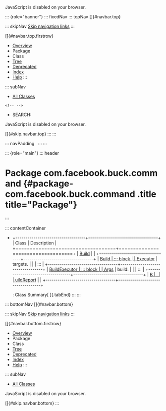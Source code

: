 <div>

JavaScript is disabled on your browser.

</div>

::: {role="banner"}
::: fixedNav
::: topNav
[]{#navbar.top}

::: skipNav
[Skip navigation links](#skip.navbar.top "Skip navigation links")
:::

[]{#navbar.top.firstrow}

-   [Overview](../../../../index.html)
-   Package
-   Class
-   [Tree](package-tree.html)
-   [Deprecated](../../../../deprecated-list.html)
-   [Index](../../../../index-all.html)
-   [Help](../../../../help-doc.html)
:::

::: subNav
-   [All Classes](../../../../allclasses.html)

```{=html}
<!-- -->
```
-   SEARCH:

<div>

<div>

JavaScript is disabled on your browser.

</div>

</div>

[]{#skip.navbar.top}
:::
:::

::: navPadding
 
:::
:::

::: {role="main"}
::: header
# Package com.facebook.buck.command {#package-com.facebook.buck.command .title title="Package"}
:::

::: contentContainer
-   +-----------------------------------+-----------------------------------+
    | Class                             | Description                       |
    +===================================+===================================+
    | [Build](Build.html "cla           |                                   |
    | ss in com.facebook.buck.command") |                                   |
    +-----------------------------------+-----------------------------------+
    | [Build                            | ::: block                         |
    | Executor](BuildExecutor.html "cla | Used to build a given set of      |
    | ss in com.facebook.buck.command") | targets.                          |
    |                                   | :::                               |
    +-----------------------------------+-----------------------------------+
    | [BuildExecutor                    | ::: block                         |
    | Args](BuildExecutorArgs.html "cla | Common arguments for running a    |
    | ss in com.facebook.buck.command") | build.                            |
    |                                   | :::                               |
    +-----------------------------------+-----------------------------------+
    | [B                                |                                   |
    | uildReport](BuildReport.html "cla |                                   |
    | ss in com.facebook.buck.command") |                                   |
    +-----------------------------------+-----------------------------------+

    : Class Summary[ ]{.tabEnd}
:::
:::

::: bottomNav
[]{#navbar.bottom}

::: skipNav
[Skip navigation links](#skip.navbar.bottom "Skip navigation links")
:::

[]{#navbar.bottom.firstrow}

-   [Overview](../../../../index.html)
-   Package
-   Class
-   [Tree](package-tree.html)
-   [Deprecated](../../../../deprecated-list.html)
-   [Index](../../../../index-all.html)
-   [Help](../../../../help-doc.html)
:::

::: subNav
-   [All Classes](../../../../allclasses.html)

<div>

<div>

JavaScript is disabled on your browser.

</div>

</div>

[]{#skip.navbar.bottom}
:::

